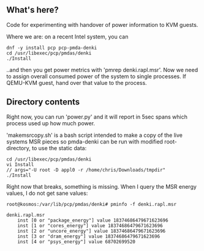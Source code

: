 ## What's here?

Code for experimenting with handover of power information to KVM
guests.  

Where we are: on a recent Intel system, you can
```
dnf -y install pcp pcp-pmda-denki
cd /usr/libexec/pcp/pmdas/denki
./Install
```

..and then you get power metrics with 'pmrep denki.rapl.msr'.
Now we need to assign overall consumed power of the system to
single processes.  If QEMU-KVM guest, hand over that value to
the process.

## Directory contents

Right now, you can run 'power.py' and it will report in 5sec
spans which process used up how much power.

'makemsrcopy.sh' is a bash script intended to make a copy of the
live systems MSR pieces so pmda-denki can be run with modified
root-directory, to use the static data:

```
cd /usr/libexec/pcp/pmdas/denki
vi Install
// args="-U root -D appl0 -r /home/chris/Downloads/tmpdir"
./Install
```

Right now that breaks, something is missing.  When I query the
MSR energy values, I do not get sane values:
```
root@kosmos:/var/lib/pcp/pmdas/denki# pminfo -f denki.rapl.msr

denki.rapl.msr
    inst [0 or "package_energy"] value 18374686479671623696
    inst [1 or "cores_energy"] value 18374686479671623696
    inst [2 or "uncore_energy"] value 18374686479671623696
    inst [3 or "dram_energy"] value 18374686479671623696
    inst [4 or "psys_energy"] value 68702699520
```
